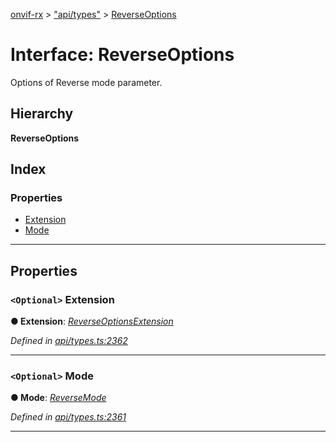 [onvif-rx](../README.md) > ["api/types"](../modules/_api_types_.md) > [ReverseOptions](../interfaces/_api_types_.reverseoptions.md)

# Interface: ReverseOptions

Options of Reverse mode parameter.

## Hierarchy

**ReverseOptions**

## Index

### Properties

* [Extension](_api_types_.reverseoptions.md#extension)
* [Mode](_api_types_.reverseoptions.md#mode)

---

## Properties

<a id="extension"></a>

### `<Optional>` Extension

**● Extension**: *[ReverseOptionsExtension](_api_types_.reverseoptionsextension.md)*

*Defined in [api/types.ts:2362](https://github.com/patrickmichalina/onvif-rx/blob/f117e44/src/api/types.ts#L2362)*

___
<a id="mode"></a>

### `<Optional>` Mode

**● Mode**: *[ReverseMode](../enums/_api_types_.reversemode.md)*

*Defined in [api/types.ts:2361](https://github.com/patrickmichalina/onvif-rx/blob/f117e44/src/api/types.ts#L2361)*

___

